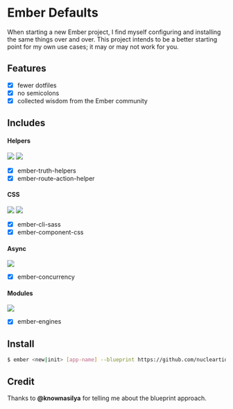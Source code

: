 
# Ember Defaults

When starting a new Ember project, I find myself configuring and installing the
same things over and over. This project intends to be a better starting point
for my own use cases; it may or may not work for you.

## Features

- [x] fewer dotfiles
- [x] no semicolons
- [x] collected wisdom from the Ember community

## Includes

#### Helpers

![](https://github.com/jmhobbs/cultofthepartyparrot.com/blob/master/parrots/parrot.gif)
![](https://github.com/jmhobbs/cultofthepartyparrot.com/blob/master/parrots/parrot.gif)

- [x] ember-truth-helpers
- [x] ember-route-action-helper

#### CSS

![](https://github.com/jmhobbs/cultofthepartyparrot.com/blob/master/parrots/parrot.gif)
![](https://github.com/jmhobbs/cultofthepartyparrot.com/blob/master/parrots/parrot.gif)

- [x] ember-cli-sass
- [x] ember-component-css

#### Async

![](https://github.com/jmhobbs/cultofthepartyparrot.com/blob/master/parrots/boredparrot.gif)

- [x] ember-concurrency

#### Modules

![](https://github.com/jmhobbs/cultofthepartyparrot.com/blob/master/parrots/parrot.gif)

- [x] ember-engines

## Install

```bash
$ ember <new|init> [app-name] --blueprint https://github.com/nucleartide/ember-defaults.git
```

## Credit

Thanks to <strong>@knownasilya</strong> for telling me about the blueprint
approach.

